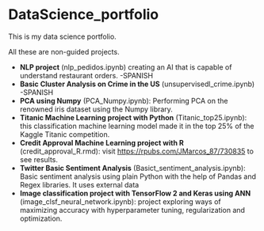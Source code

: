 # DataScience_portfolio
This is my data science portfolio.

All these are non-guided projects.

* **NLP project** (nlp_pedidos.ipynb) creating an AI that is capable of understand restaurant orders. -SPANISH
* **Basic Cluster Analysis on Crime in the US** (unsupervisedl_crime.ipynb) -SPANISH
* **PCA using Numpy** (PCA_Numpy.ipynb): Performing PCA on the renowned iris dataset using the Numpy library.
* **Titanic Machine Learning project with Python** (Titanic_top25.ipynb): this classification machine learning model made it in the top 25% of the Kaggle Titanic competition.
* **Credit Approval Machine Learning project with R** (credit_approval_R.rmd): visit https://rpubs.com/JMarcos_87/730835 to see results.
* **Twitter Basic Sentiment Analysis** (Basict_sentiment_analysis.ipynb): Basic sentiment analysis using plain Python with the help of Pandas and Regex libraries. It uses external data
* **Image classification project with TensorFlow 2 and Keras using ANN** (image_clsf_neural_network.ipynb): project exploring ways of maximizing accuracy with hyperparameter tuning, regularization and optimization.

